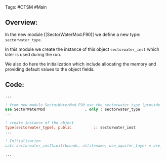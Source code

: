 Tags: #CTSM #Main 

## Overview:
In the new module [[SectorWaterMod.F90]] we define a new type: `sectorwater_type`.

In this module we create the instance of this object `sectorwater_inst` which later is used during the run.

We also do here the initialization which include allocating the memory and providing default values to the object fields.


## Code:
```fortran
...

! from new module SectorWaterMod.F90 use the sectorwater_type (provide access)
use SectorWaterMod                  , only : sectorwater_type
...

! create instance of the object
type(sectorwater_type), public          :: sectorwater_inst
...

! Initialization
call sectorwater_inst%init(bounds, nlfilename, use_aquifer_layer = use_aquifer_layer())

...
```